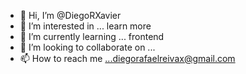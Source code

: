 - 👋 Hi, I’m @DiegoRXavier
- 👀 I’m interested in ... learn more
- 🌱 I’m currently learning ... frontend  
- 💞️ I’m looking to collaborate on ... 
- 📫 How to reach me ...diegorafaelreivax@gmail.com

<!---
DiegoRXavier/DiegoRXavier is a ✨ special ✨ repository because its `README.md` (this file) appears on your GitHub profile.
You can click the Preview link to take a look at your changes.
--->
